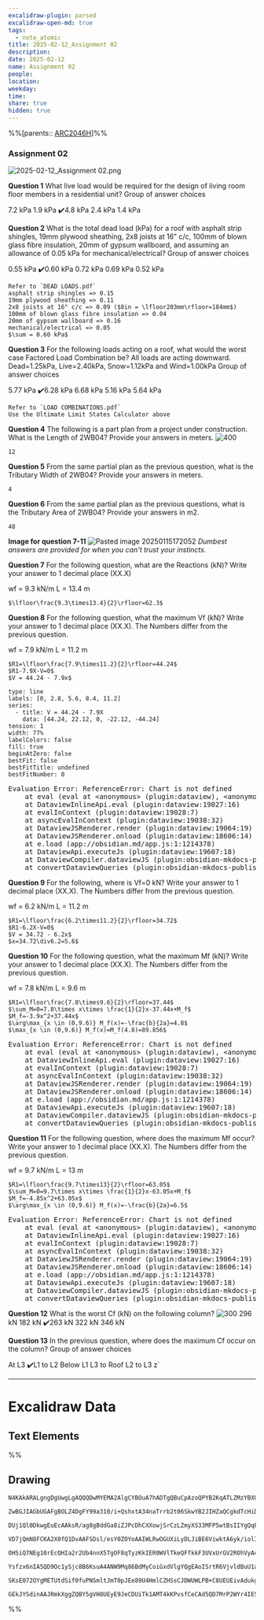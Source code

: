 ```yaml
---
excalidraw-plugin: parsed
excalidraw-open-md: true
tags:
  - note_atomic
title: 2025-02-12_Assignment 02
description: 
date: 2025-02-12
name: Assignment 02
people: 
location: 
weekday: 
time: 
share: true
hidden: true
---
```

%%[parents:: [ARC2046H](../../../../../Courses/2025/ARC2046H/ARC2046H-Structures_2.md)]%%
### Assignment 02

![2025-02-12_Assignment 02.png](Periodic%20Notes/Atomic/2025/2025-02-12_Assignment%2002/2025-02-12_Assignment%2002.png)

**Question 1**
What live load would be required for the design of living room floor members in a residential unit?
Group of answer choices

7.2 kPa
1.9 kPa
✔️4.8 kPa
2.4 kPa
1.4 kPa

**Question 2**
What is the total dead load (kPa) for a roof with asphalt strip shingles, 19mm plywood sheathing, 2x8 joists at 16" c/c, 100mm of blown glass fibre insulation, 20mm of gypsum wallboard, and assuming an allowance of 0.05 kPa for mechanical/electrical?
Group of answer choices

0.55 kPa
✔️0.60 kPa
0.72 kPa
0.69 kPa
0.52 kPa

	Refer to `DEAD LOADS.pdf`
	asphalt strip shingles => 0.15
	19mm plywood sheathing => 0.11
	2x8 joists at 16" c/c => 0.09 ($8in = \lfloor203mm\rfloor=184mm$)
	100mm of blown glass fibre insulation => 0.04
	20mm of gypsum wallboard => 0.16
	mechanical/electrical => 0.05
	$\sum = 0.60 kPa$

**Question 3**
For the following loads acting on a roof, what would the worst case Factored Load Combination be? All loads are acting downward. Dead=1.25kPa, Live=2.40kPa, Snow=1.12kPa and Wind=1.00kPa
Group of answer choices

5.77 kPa
✔️6.28 kPa
6.68 kPa
5.16 kPa
5.64 kPa

	Refer to `LOAD COMBINATIONS.pdf`
	Use the Ultimate Limit States Calculator above

**Question 4**
The following is a part plan from a project under construction. What is the Length of 2WB04?
Provide your answers in meters.
![400](./Attachments/2025-02-12_Assignment%2002/Part%20Plan%20NFX.jpg)

	12

**Question 5**
From the same partial plan as the previous question, what is the Tributary Width of 2WB04?
Provide your answers in meters.

	4

**Question 6**
From the same partial plan as the previous questions, what is the Tributary Area of 2WB04?
Provide your answers in m2.

	48

**Image for question 7-11**
![Pasted image 20250115172052](./Attachments/2025-02-12_Assignment%2002/Pasted%20image%2020250115172052.png)
*Dumbest answers are provided for when you can't trust your instincts.*

**Question 7**
For the following question, what are the Reactions (kN)?
Write your answer to 1 decimal place (XX.X)

wf = 9.3 kN/m
L = 13.4 m

	$\lfloor\frac{9.3\times13.4}{2}\rfloor=62.3$

**Question 8**
For the following question, what the maximum Vf (kN)?
Write your answer to 1 decimal place (XX.X). The Numbers differ from the previous question.

wf = 7.9 kN/m
L = 11.2 m

	$R1=\lfloor\frac{7.9\times11.2}{2}\rfloor=44.24$
	$R1-7.9X-V=0$
	$V = 44.24 - 7.9x$
```chart
type: line
labels: [0, 2.8, 5.6, 8.4, 11.2]
series:
  - title: V = 44.24 - 7.9X
    data: [44.24, 22.12, 0, -22.12, -44.24]
tension: 1
width: 77%
labelColors: false
fill: true
beginAtZero: false
bestFit: false
bestFitTitle: undefined
bestFitNumber: 0
```
<pre class="dataview dataview-error">Evaluation Error: ReferenceError: Chart is not defined
    at eval (eval at &lt;anonymous&gt; (plugin:dataview), &lt;anonymous&gt;:18:1)
    at DataviewInlineApi.eval (plugin:dataview:19027:16)
    at evalInContext (plugin:dataview:19028:7)
    at asyncEvalInContext (plugin:dataview:19038:32)
    at DataviewJSRenderer.render (plugin:dataview:19064:19)
    at DataviewJSRenderer.onload (plugin:dataview:18606:14)
    at e.load (app://obsidian.md/app.js:1:1214378)
    at DataviewApi.executeJs (plugin:dataview:19607:18)
    at DataviewCompiler.dataviewJS (plugin:obsidian-mkdocs-publisher:37:47968)
    at convertDataviewQueries (plugin:obsidian-mkdocs-publisher:40:1349)</pre>

**Question 9**
For the following, where is Vf=0 kN?
Write your answer to 1 decimal place (XX.X). The Numbers differ from the previous question.

wf = 6.2 kN/m
L = 11.2 m

	$R1=\lfloor\frac{6.2\times11.2}{2}\rfloor=34.72$
	$R1-6.2X-V=0$
	$V = 34.72 - 6.2x$
	$x=34.72\div6.2=5.6$

**Question 10**
For the following question, what the maximum Mf (kN)?
Write your answer to 1 decimal place (XX.X). The Numbers differ from the previous question.

wf = 7.8 kN/m
L = 9.6 m

	$R1=\lfloor\frac{7.8\times9.6}{2}\rfloor=37.44$
	$\sum_M=0=7.8\times x\times \frac{1}{2}x-37.44x+M_f$
	$M_f=-3.9x^2+37.44x$
	$\arg\max_{x \in (0,9.6)} M_f(x)=-\frac{b}{2a}=4.8$
	$\max_{x \in (0,9.6)} M_f(x)=M_f(4.8)=89.856$
<pre class="dataview dataview-error">Evaluation Error: ReferenceError: Chart is not defined
    at eval (eval at &lt;anonymous&gt; (plugin:dataview), &lt;anonymous&gt;:18:1)
    at DataviewInlineApi.eval (plugin:dataview:19027:16)
    at evalInContext (plugin:dataview:19028:7)
    at asyncEvalInContext (plugin:dataview:19038:32)
    at DataviewJSRenderer.render (plugin:dataview:19064:19)
    at DataviewJSRenderer.onload (plugin:dataview:18606:14)
    at e.load (app://obsidian.md/app.js:1:1214378)
    at DataviewApi.executeJs (plugin:dataview:19607:18)
    at DataviewCompiler.dataviewJS (plugin:obsidian-mkdocs-publisher:37:47968)
    at convertDataviewQueries (plugin:obsidian-mkdocs-publisher:40:1349)</pre>

**Question 11**
For the following question, where does the maximum Mf occur?
Write your answer to 1 decimal place (XX.X). The Numbers differ from the previous question.

wf = 9.7 kN/m
L = 13 m

	$R1=\lfloor\frac{9.7\times13}{2}\rfloor=63.05$
	$\sum_M=0=9.7\times x\times \frac{1}{2}x-63.05x+M_f$
	$M_f=-4.85x^2+63.05x$
	$\arg\max_{x \in (0,9.6)} M_f(x)=-\frac{b}{2a}=6.5$
<pre class="dataview dataview-error">Evaluation Error: ReferenceError: Chart is not defined
    at eval (eval at &lt;anonymous&gt; (plugin:dataview), &lt;anonymous&gt;:18:1)
    at DataviewInlineApi.eval (plugin:dataview:19027:16)
    at evalInContext (plugin:dataview:19028:7)
    at asyncEvalInContext (plugin:dataview:19038:32)
    at DataviewJSRenderer.render (plugin:dataview:19064:19)
    at DataviewJSRenderer.onload (plugin:dataview:18606:14)
    at e.load (app://obsidian.md/app.js:1:1214378)
    at DataviewApi.executeJs (plugin:dataview:19607:18)
    at DataviewCompiler.dataviewJS (plugin:obsidian-mkdocs-publisher:37:47968)
    at convertDataviewQueries (plugin:obsidian-mkdocs-publisher:40:1349)</pre>

**Question 12**
What is the worst Cf (kN) on the following column?
![300](./Attachments/2025-02-12_Assignment%2002/Pasted%20image%2020250115172353.png)
296 kN
182 kN
✔️263 kN
322 kN
346 kN

**Question 13**
In the previous question, where does the maximum Cf occur on the column?
Group of answer choices

At L3
✔️L1 to L2
Below L1
L3 to Roof
L2 to L3
z`

---

# Excalidraw Data

## Text Elements
%%
## Drawing
```compressed-json
N4KAkARALgngDgUwgLgAQQQDwMYEMA2AlgCYBOuA7hADTgQBuCpAzoQPYB2KqATLZMzYBXUtiRoIACyhQ4zZAHoFAc0JRJQgEYA6bGwC2CgF7N6hbEcK4OCtptbErHALRY8RMpWdx8Q1TdIEfARcZgRmBShcZQUebQA2bQAOGjoghH0EDihmbgBtcDBQMBKIEm4IAHlneIBFSoBHAGsGgGEAVQaAKwARdopNAGZamDYYVJLIWEQK3FJSNip+Usxu

ZwBGJIAGbUGAFgBOLZ4DgFY99a310/i+QshxtA34naTrrb2t06SkwYB2JIHZaQCgkdTcHiDQYJA57H6nHinQZHW6nYFSBCEZTSbgHRJ/eJ7HhJHik+I3RHo6zKYLcLbo5hQBZNBCtNj4NikCoAYnWCD5fImpU0uGwTWUCyEHGIbI5XIkTOszDgcyyUCFkAAZoR8PgAMqwWkSQQeDUQRnMhAAdTBkghDKZbBZBpgRvQJvK6Ml2I44VyaHp9wgbBV2

DUj1Ql0DkwgEuEcAAksR/ag8gBddGa8iZJPcDhCXXowjSrCzLZmyXS33MFP5wtBsIIYgQqF7eLrSHrdGMFjsLhoE7dpisTgAOU4Ym4f2Rg1Jg3WQKDhGYPXSUCb3CZQgQ6M0wmlAFFgplsrWC/h0UI4MRcOvm2h1tO24N4Qdrnt0UQOE08+fP2wxQ3NBNQIMJ0TgNhixyfJ7jAApJhKaMEK2WCM1g+CEMhaF4lheFEWRLZUWBEo8W0AkiRJMkKVO

VD7jQmN8FCKA2X0fQ1DvAAFSDsl/esY0ZOYoAAIWLRwOGUXiLyDLJiBE6ViwktA6yk/iolIKAAEF5kWSQQnvVBlPRGStIWChdNwfSIDmUyzSCPcKCA1AQPwMJCgAX2WYpSnKCQDySABpehSEGABxAAtJIABUwogzUtmwABNVp6AS/yzWmcR0ECbAonE2l0VWJ4eC+bQjlhc59lOP4tnnO4YwjZxZwOGF2z+NseGuEkavRUFiHBNBBiubQeD2ac/n

OH5iQ7NEg10rEcQHIa2r2Ub4nnX5TgOF8qTyzKkIER0WVlTkeQFfkkF3UVxUrGV2ROhVyA4ZVVR4zMdX1Q1MvNdlPQbQ7rVte0/stF03W+00vWEH0/TpdEQ1FcNuCjdE4yvJMU3TTNswQXMlL/JcS0K9BcHWCt92Iaszz40pG309ZrjxS5ARmmMexHfteCSIdezHCdMuKl5TmOGquyXFc10crcdyDPcpWII8MjVKmVNKK8bzvJGnzWn4kj2QY1s/

Ysfzx6nIA5QD9Oc1ySjc8B6KsuA4ANW9Mq86BdMyCoiGxdVlgYQgEAoISrtR6VjvldBuU1aOY6FCBsBEQJsgTdd9ANS1w9O87BT9hP5jVFOMmDsVQ9uuUKkVJ6VST33CnjxOC9TgAxd7Qa+j1m1zhvk9T9OnQBvq7QHLv857jI++dT6Kg7uO85rwv9AAJShyRKdhuu58bjJKlDRGHy2JD69HqAF6bzgoCb3A2PwCMuY37uT+b8+9UIIx+cPzex/0

SKsE072OYgMETUtdSif0fuPNSmltJmT0pJEe89U4HmlCZHSsCJDWUWLPB+C8UEUEivAdukg5hwDjswbACxdQAA1uCEiSNoQi1V1jxBeNcIidcyEUPwAlGhj5kja0GjcQkhE6qQCMGwAw3AvKQHoAQbcSN3LwK3kvcma9jRENICQv2EoSAvzfhCQ+2jiAGgQCQtALNICGIALJsGIAgJBuBNDBEtqBaWpRDGZzQFIiAQl2SWVIMoEUAAKDqfxqC8Ef

GEkJYSdinAAJRmkXggZQBY5gVH8UEyE9JeCDUiTk1AMT4kKPvsfCeCAd5QD7MrP2WYr4IESSWUgClJHSQ4A4pxm5SDbnRNgIgpjUBS3RK0z2aABlBmEFAL8mUpZFNKHYLoCAcrMD1K0uA1jbH2McY5K2rjICigqYwSK4j8DNJjBlae6Qcp9jNAnRkBh8EzBNirM2AEWTOJcjss2TENKXIOUcyS7lwAeToNqYIKZgC2zckAA=
```
%%